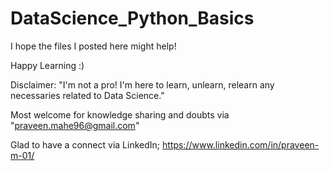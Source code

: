 # DataScience_Python_Basics

I hope the files I posted here might help!

Happy Learning :) 

Disclaimer: "I'm not a pro! I'm here to learn, unlearn, relearn any necessaries related to Data Science."

Most welcome for knowledge sharing and doubts  via "praveen.mahe96@gmail.com"

Glad to have a connect via LinkedIn; https://www.linkedin.com/in/praveen-m-01/
